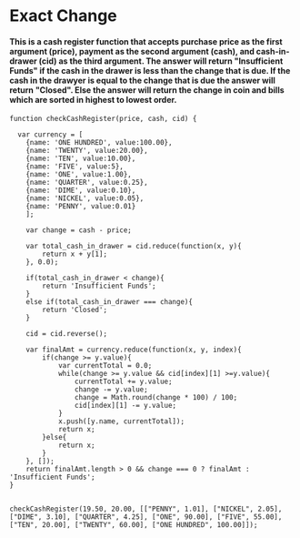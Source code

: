 # Exact Change
#### This is a cash register function that accepts purchase price as the first argument (price), payment as the second argument (cash), and cash-in-drawer (cid) as the third argument. The answer will return "Insufficient Funds" if the cash in the drawer is less than the change that is due. If the cash in the drawyer is equal to the change that is due the answer will return "Closed". Else the answer will return the change in coin and bills which are sorted in highest to lowest order.
```
function checkCashRegister(price, cash, cid) {
    
  var currency = [
    {name: 'ONE HUNDRED', value:100.00},
    {name: 'TWENTY', value:20.00},
    {name: 'TEN', value:10.00},
    {name: 'FIVE', value:5},
    {name: 'ONE', value:1.00},
    {name: 'QUARTER', value:0.25},
    {name: 'DIME', value:0.10},
    {name: 'NICKEL', value:0.05},
    {name: 'PENNY', value:0.01}
    ];
  
    var change = cash - price;

    var total_cash_in_drawer = cid.reduce(function(x, y){
        return x + y[1];
    }, 0.0);

    if(total_cash_in_drawer < change){
        return 'Insufficient Funds';
    }
    else if(total_cash_in_drawer === change){
        return 'Closed';
    }

    cid = cid.reverse();

    var finalAmt = currency.reduce(function(x, y, index){
        if(change >= y.value){
            var currentTotal = 0.0;
            while(change >= y.value && cid[index][1] >=y.value){
                currentTotal += y.value;
                change -= y.value;
                change = Math.round(change * 100) / 100;
                cid[index][1] -= y.value;
            }
            x.push([y.name, currentTotal]);
            return x;
        }else{
            return x;
        }
    }, []);
    return finalAmt.length > 0 && change === 0 ? finalAmt : 'Insufficient Funds';
}


checkCashRegister(19.50, 20.00, [["PENNY", 1.01], ["NICKEL", 2.05], ["DIME", 3.10], ["QUARTER", 4.25], ["ONE", 90.00], ["FIVE", 55.00], ["TEN", 20.00], ["TWENTY", 60.00], ["ONE HUNDRED", 100.00]]);
```